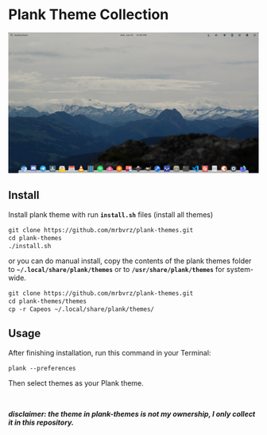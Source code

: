 # Plank Theme Collection

![Elementary OS Plank with Capeos Theme](/screen/2020-06-10.png)

## Install

Install plank theme with run **`install.sh`** files (install all themes)

```terminal
git clone https://github.com/mrbvrz/plank-themes.git
cd plank-themes
./install.sh
```
or you can do manual install, copy the contents of the plank themes folder to **`~/.local/share/plank/themes`** or to **`/usr/share/plank/themes`** for system-wide.

```terminal
git clone https://github.com/mrbvrz/plank-themes.git
cd plank-themes/themes
cp -r Capeos ~/.local/share/plank/themes/
```

## Usage

After finishing installation, run this command in your Terminal:

```terminal
plank --preferences
```
Then select themes as your Plank theme.

<br>

***disclaimer: the theme in plank-themes is not my ownership, I only collect it in this repository.***
